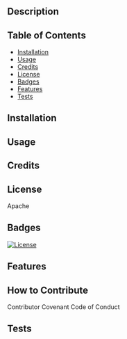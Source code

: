 # 
## Description

## Table of Contents 

- [Installation](#installation)
- [Usage](#usage)
- [Credits](#credits)
- [License](#license)
- [Badges](#Badges)
- [Features](#Features)
- [Tests](#Tests)

## Installation

## Usage

## Credits

## License
Apache
## Badges

[![License](https://img.shields.io/badge/License-Apache_2.0-blue.svg)](https://opensource.org/licenses/Apache-2.0)

## Features

## How to Contribute

Contributor Covenant Code of Conduct

## Tests

